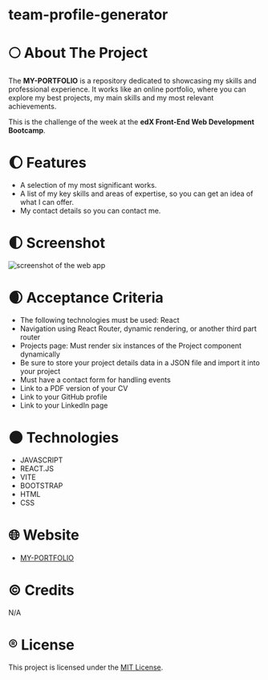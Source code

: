 # team-profile-generator

# :full_moon: About The Project

The **MY-PORTFOLIO** is a repository dedicated to showcasing my skills and professional experience. It works like an online portfolio, where you can explore my best projects, my main skills and my most relevant achievements.
 
This is the challenge of the week at the **edX Front-End Web Development Bootcamp**.

# :waxing_gibbous_moon: Features

- A selection of my most significant works.
- A list of my key skills and areas of expertise, so you can get an idea of what I can offer.
- My contact details so you can contact me.

# :first_quarter_moon: Screenshot

![screenshot of the web app](./src/assets/images/screenshots/screenshot.gif)

# :waxing_crescent_moon: Acceptance Criteria

- The following technologies must be used: React
- Navigation using React Router, dynamic rendering, or another third part router
- Projects page: Must render six instances of the Project component dynamically
- Be sure to store your project details data in a JSON file and import it into your project
- Must have a contact form for handling events
- Link to a PDF version of your CV
- Link to your GitHub profile
- Link to your LinkedIn page

# :new_moon: Technologies

- JAVASCRIPT
- REACT.JS
- VITE
- BOOTSTRAP
- HTML
- CSS

# :globe_with_meridians: Website

- [MY-PORTFOLIO](https://whybruno.github.io/my-portfolio)

# :copyright: Credits

N/A

# :registered: License

This project is licensed under the [MIT License](https://opensource.org/licenses/MIT).